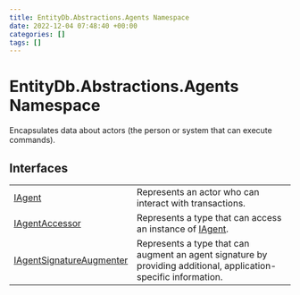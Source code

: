 ```yaml
---
title: EntityDb.Abstractions.Agents Namespace
date: 2022-12-04 07:48:40 +00:00
categories: []
tags: []
---
```


# EntityDb.Abstractions.Agents Namespace

Encapsulates data about actors (the person or system that can execute commands).

## Interfaces
<table><tr><td><a href='/dotnet/entitydb.abstractions.agents.iagent'>IAgent</a></td><td>
Represents an actor who can interact with transactions.
</td></tr><tr><td><a href='/dotnet/entitydb.abstractions.agents.iagentaccessor'>IAgentAccessor</a></td><td>
Represents a type that can access an instance of <a href='/dotnet/entitydb.abstractions.agents.iagent'>IAgent</a>.
</td></tr><tr><td><a href='/dotnet/entitydb.abstractions.agents.iagentsignatureaugmenter'>IAgentSignatureAugmenter</a></td><td>
Represents a type that can augment an agent signature by
providing additional, application-specific information.
</td></tr></table>
